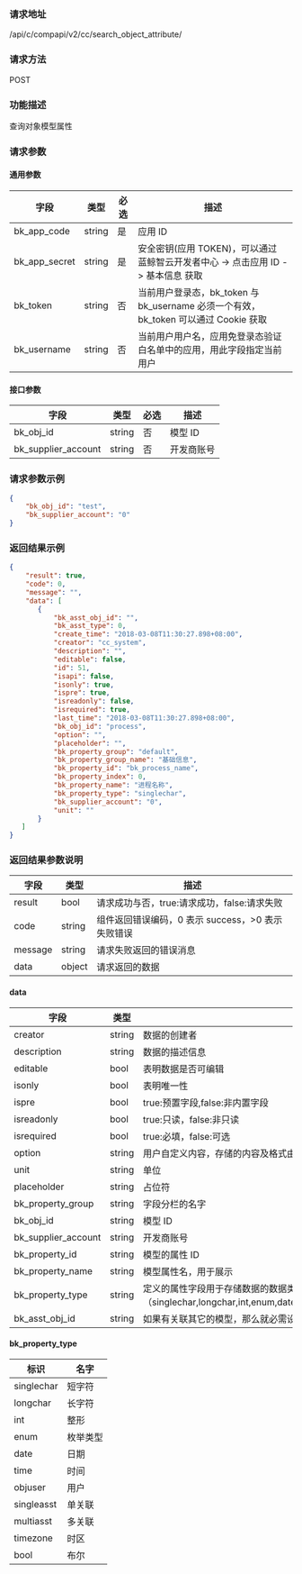 
### 请求地址

/api/c/compapi/v2/cc/search_object_attribute/



### 请求方法

POST


### 功能描述

查询对象模型属性

### 请求参数


#### 通用参数

| 字段 | 类型 | 必选 | 描述 |
|-----------|------------|--------|------------|
| bk_app_code  | string    | 是 | 应用 ID     |
| bk_app_secret| string    | 是 | 安全密钥(应用 TOKEN)，可以通过 蓝鲸智云开发者中心 -&gt; 点击应用 ID -&gt; 基本信息 获取 |
| bk_token     | string    | 否 | 当前用户登录态，bk_token 与 bk_username 必须一个有效，bk_token 可以通过 Cookie 获取 |
| bk_username  | string    | 否 | 当前用户用户名，应用免登录态验证白名单中的应用，用此字段指定当前用户 |

#### 接口参数

| 字段                | 类型      | 必选   | 描述                       |
|---------------------|------------|--------|-----------------------------|
|bk_obj_id            | string     | 否     | 模型 ID                      |
|bk_supplier_account  | string     | 否     | 开发商账号                  |


### 请求参数示例

```json
{
    "bk_obj_id": "test",
    "bk_supplier_account": "0"
}
```


### 返回结果示例

```json
{
    "result": true,
    "code": 0,
    "message": "",
    "data": [
       {
           "bk_asst_obj_id": "",
           "bk_asst_type": 0,
           "create_time": "2018-03-08T11:30:27.898+08:00",
           "creator": "cc_system",
           "description": "",
           "editable": false,
           "id": 51,
           "isapi": false,
           "isonly": true,
           "ispre": true,
           "isreadonly": false,
           "isrequired": true,
           "last_time": "2018-03-08T11:30:27.898+08:00",
           "bk_obj_id": "process",
           "option": "",
           "placeholder": "",
           "bk_property_group": "default",
           "bk_property_group_name": "基础信息",
           "bk_property_id": "bk_process_name",
           "bk_property_index": 0,
           "bk_property_name": "进程名称",
           "bk_property_type": "singlechar",
           "bk_supplier_account": "0",
           "unit": ""
       }
   ]
}
```

### 返回结果参数说明

| 字段      | 类型      | 描述      |
|-----------|-----------|-----------|
| result    | bool      | 请求成功与否，true:请求成功，false:请求失败 |
| code      | string    | 组件返回错误编码，0 表示 success，>0 表示失败错误 |
| message   | string    | 请求失败返回的错误消息 |
| data      | object    | 请求返回的数据 |

#### data

| 字段                | 类型         | 描述                                                       |
|---------------------|--------------|------------------------------------------------------------|
| creator             | string       | 数据的创建者                                               |
| description         | string       | 数据的描述信息                                             |
| editable            | bool         | 表明数据是否可编辑                                         |
| isonly              | bool         | 表明唯一性                                                 |
| ispre               | bool         | true:预置字段,false:非内置字段                             |
| isreadonly          | bool         | true:只读，false:非只读                                    |
| isrequired          | bool         | true:必填，false:可选                                      |
| option              | string       | 用户自定义内容，存储的内容及格式由调用方决定               |
| unit                | string       | 单位                                                       |
| placeholder         | string       | 占位符                                                     |
| bk_property_group   | string       | 字段分栏的名字                                             |
| bk_obj_id           | string       | 模型 ID                                                     |
| bk_supplier_account | string       | 开发商账号                                                 |
| bk_property_id      | string       | 模型的属性 ID                                               |
| bk_property_name    | string       | 模型属性名，用于展示                                       |
| bk_property_type    | string       | 定义的属性字段用于存储数据的数据类型 （singlechar,longchar,int,enum,date,time,objuser,singleasst,multiasst,timezone,bool)|
| bk_asst_obj_id      | string       | 如果有关联其它的模型，那么就必需设置此字段，否则就不需要设置|

#### bk_property_type

| 标识       | 名字     |
|------------|----------|
| singlechar | 短字符   |
| longchar   | 长字符   |
| int        | 整形     |
| enum       | 枚举类型 |
| date       | 日期     |
| time       | 时间     |
| objuser    | 用户     |
| singleasst | 单关联   |
| multiasst  | 多关联   |
| timezone   | 时区     |
| bool       | 布尔     |
